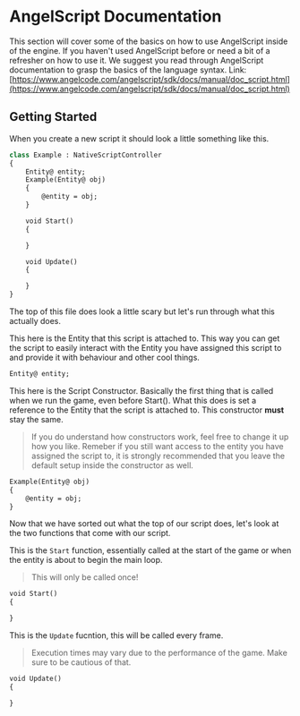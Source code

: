 # **AngelScript Documentation**

This section will cover some of the basics on how to use AngelScript inside of the engine.
If you haven't used AngelScript before or need a bit of a refresher on how to use it. We 
suggest you read through AngelScript documentation to grasp the basics of the language
syntax.
Link: [https://www.angelcode.com/angelscript/sdk/docs/manual/doc_script.html](https://www.angelcode.com/angelscript/sdk/docs/manual/doc_script.html)

## **Getting Started**

When you create a new script it should look a little something like this.

```ml
class Example : NativeScriptController
{
    Entity@ entity;
    Example(Entity@ obj)
    {
        @entity = obj;
    }

    void Start()
    {

    }

    void Update()
    {

    }
}
```

The top of this file does look a little scary but let's run through what this actually does.

This here is the Entity that this script is attached to. This way you can get the script to easily
interact with the Entity you have assigned this script to and provide it with behaviour and other
cool things.

```ml
Entity@ entity;
```

This here is the Script Constructor. Basically the first thing that is called when we run the game, even before
Start(). What this does is set a reference to the Entity that the script is attached to. This constructor **must**
stay the same.
> If you do understand how constructors work, feel free to change it up how you like. Remeber if you still want
> access to the entity you have assigned the script to, it is strongly recommended that you leave the default setup
> inside the constructor as well.

```ml
Example(Entity@ obj)
{
    @entity = obj;
}
```

Now that we have sorted out what the top of our script does, let's look at the two functions that come with our script.

This is the `Start` function, essentially called at the start of the game or when the entity is about to begin the main loop.
> This will only be called once!

```ml
void Start()
{

}
```

This is the `Update` fucntion, this will be called every frame.
> Execution times may vary due to the performance of the game. Make sure to be cautious of that.

```ml
void Update()
{

}
```
